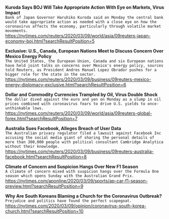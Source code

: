 **Kuroda Says BOJ Will Take Appropriate Action With Eye on Markets, Virus Impact**\
`Bank of Japan Governor Haruhiko Kuroda said on Monday the central bank would take appropriate action as needed with a close eye on how the coronavirus affects the economy, particularly through volatile market movements.`\
https://nytimes.com/reuters/2020/03/09/world/asia/09reuters-japan-economy-boj.html?searchResultPosition=5

**Exclusive: U.S., Canada, European Nations Meet to Discuss Concern Over Mexico Energy Policy**\
`The United States, the European Union, Canada and six European nations have held joint talks on concerns over Mexico's energy policy, sources told Reuters, as President Andres Manuel Lopez Obrador pushes for a bigger role for the state in the sector.`\
https://nytimes.com/reuters/2020/03/09/business/09reuters-mexico-energy-diplomacy-exclusive.html?searchResultPosition=6

**Dollar and Commodity Currencies Trampled by Oil, Virus Double Shock**\
`The dollar dived against the euro and yen on Monday as a slump in oil prices combined with coronavirus fears to drive U.S. yields to once-unthinkable lows.`\
https://nytimes.com/reuters/2020/03/09/world/asia/09reuters-global-forex.html?searchResultPosition=7

**Australia Sues Facebook, Alleges Breach of User Data**\
`The Australian privacy regulator filed a lawsuit against Facebook Inc accusing the social media giant of sharing the personal details of more than 300,000 people with political consultant Cambridge Analytica without their knowledge.`\
https://nytimes.com/reuters/2020/03/09/business/09reuters-australia-facebook.html?searchResultPosition=8

**Climate of Concern and Suspicion Hangs Over New F1 Season**\
`A climate of concern mixed with suspicion hangs over the Formula One season which opens Sunday with the Australian Grand Prix.`\
https://nytimes.com/aponline/2020/03/09/sports/ap-car-f1-season-preview.html?searchResultPosition=9

**Why Are South Koreans Blaming a Church for the Coronavirus Outbreak?**\
`Prejudice and politics have found the perfect scapegoat.`\
https://nytimes.com/2020/03/09/opinion/coronavirus-south-korea-church.html?searchResultPosition=10

